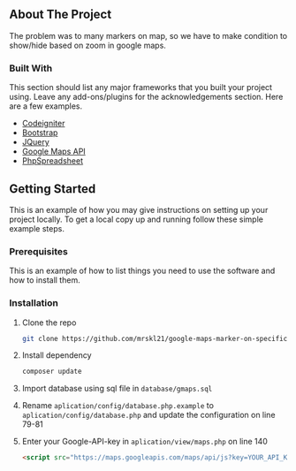 ## About The Project

The problem was to many markers on map, so we have to make condition to show/hide based on zoom in google maps.

### Built With

This section should list any major frameworks that you built your project using. Leave any add-ons/plugins for the acknowledgements section. Here are a few examples.
* [Codeigniter](https://codeigniter.com)
* [Bootstrap](https://getbootstrap.com)
* [JQuery](https://jquery.com)
* [Google Maps API](https://developers.google.com/maps)
* [PhpSpreadsheet](https://phpspreadsheet.readthedocs.io/)

<!-- GETTING STARTED -->
## Getting Started

This is an example of how you may give instructions on setting up your project locally.
To get a local copy up and running follow these simple example steps.

### Prerequisites

This is an example of how to list things you need to use the software and how to install them.

### Installation

1. Clone the repo
   ```sh
   git clone https://github.com/mrskl21/google-maps-marker-on-specific-zoom.git
   ```
2. Install dependency
   ```sh
   composer update
   ```
3. Import database using sql file in `database/gmaps.sql`

4. Rename `aplication/config/database.php.example` to `aplication/config/database.php` and update the configuration on line 79-81

5. Enter your Google-API-key in `aplication/view/maps.php` on line 140
   ```html
   <script src="https://maps.googleapis.com/maps/api/js?key=YOUR_API_KEY&callback=myMap"></script>
   ```

